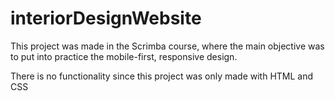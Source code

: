 # interiorDesignWebsite

This project was made in the Scrimba course, where the main objective was to put into practice the mobile-first, responsive design.

There is no functionality since this project was only made with HTML and CSS
